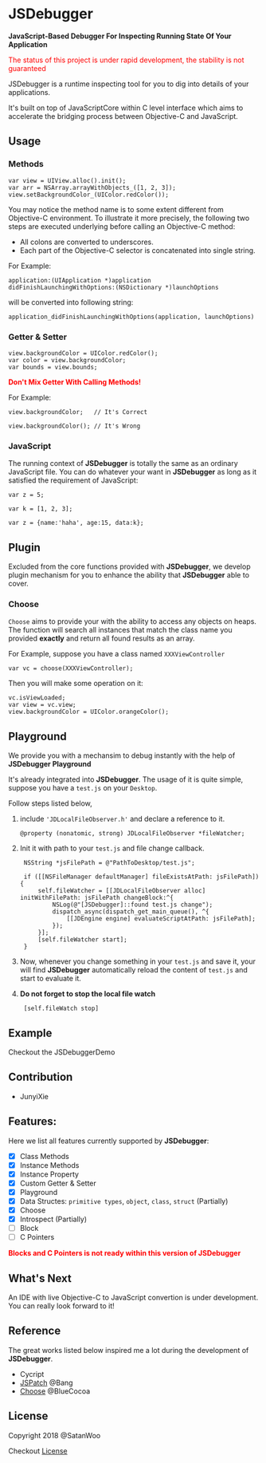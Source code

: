 # JSDebugger

**JavaScript-Based Debugger For Inspecting Running State Of Your Application**

<span style="color:red">The status of this project is under rapid development, the stability is not guaranteed</span>

JSDebugger is a runtime inspecting tool for you to dig into details of your applications.

It's built on top of JavaScriptCore within C level interface which aims to accelerate the bridging process between Objective-C and JavaScript.

## Usage

### Methods

	var view = UIView.alloc().init();
	var arr = NSArray.arrayWithObjects_([1, 2, 3]);
	view.setBackgroundColor_(UIColor.redColor());
	
You may notice the method name is to some extent different from Objective-C environment. To illustrate it more precisely, the following two steps are executed underlying before calling an Objective-C method:

- All colons are converted to underscores.
- Each part of the Objective-C selector is concatenated into single string.

For Example:

	application:(UIApplication *)application didFinishLaunchingWithOptions:(NSDictionary *)launchOptions
	
will be converted into following string:

	application_didFinishLaunchingWithOptions(application, launchOptions)


### Getter & Setter

	view.backgroundColor = UIColor.redColor();
	var color = view.backgroundColor;
	var bounds = view.bounds;

<b style="color:red">Don't Mix Getter With Calling Methods!</b>   

For Example:

	view.backgroundColor;   // It's Correct
	
	view.backgroundColor(); // It's Wrong
	
### JavaScript

The running context of **JSDebugger** is totally the same as an ordinary JavaScript file. You can do whatever your want in **JSDebugger** as long as it satisfied the requirement of JavaScript:

	var z = 5;
	
	var k = [1, 2, 3];
	
	var z = {name:'haha', age:15, data:k};
	

## Plugin

Excluded from the core functions provided with **JSDebugger**, we develop plugin mechanism for you to enhance the ability that **JSDebugger** able to cover.

### Choose

`Choose` aims to provide your with the ability to access any objects on heaps. The function will search all instances that match the class name you provided **exactly** and return all found results as an array.

For Example, suppose you have a class named `XXXViewController`

	var vc = choose(XXXViewController);
	
Then you will make some operation on it:

	vc.isViewLoaded;
	var view = vc.view;
	view.backgroundColor = UIColor.orangeColor();

## Playground

We provide you with a mechansim to debug instantly with the help of **JSDebugger Playground**

It's already integrated into **JSDebugger**. The usage of it is quite simple, suppose you have a `test.js` on your `Desktop`. 

Follow steps listed below, 

1. include `'JDLocalFileObserver.h'` and declare a reference to it.

	`@property (nonatomic, strong) JDLocalFileObserver *fileWatcher;`
	
2. Init it with path to your `test.js` and file change callback.

		NSString *jsFilePath = @"PathToDesktop/test.js";
	    
	    if ([[NSFileManager defaultManager] fileExistsAtPath: jsFilePath]) {
	        self.fileWatcher = [[JDLocalFileObserver alloc] initWithFilePath: jsFilePath changeBlock:^{
	            NSLog(@"[JSDebugger]::found test.js change");
	            dispatch_async(dispatch_get_main_queue(), ^{
	                [[JDEngine engine] evaluateScriptAtPath: jsFilePath];
	            });
	        }];
	        [self.fileWatcher start];
	    }

3. Now, whenever you change something in your `test.js` and save it, your will find **JSDebugger** automatically reload the content of `test.js` and start to evaluate it.

4. **Do not forget to stop the local file watch**

		[self.fileWatch stop]

## Example

Checkout the JSDebuggerDemo

## Contribution

- JunyiXie

## Features:

Here we list all features currently supported by **JSDebugger**:
- [x] Class Methods  
- [x] Instance Methods  
- [x] Instance Property 
- [x] Custom Getter & Setter
- [x] Playground
- [x] Data Structes: `primitive types`, `object`, `class`, `struct` (Partially)
- [x] Choose  
- [x] Introspect (Partially)
- [ ] Block
- [ ] C Pointers

**<span style="color:red">Blocks and C Pointers is not ready within this version of JSDebugger</span>**

## What's Next

An IDE with live Objective-C to JavaScript convertion is under development.   
You can really look forward to it!


## Reference

The great works listed below inspired me a lot during the development of **JSDebugger**.

- Cycript 
- [JSPatch](https://github.com/bang590/JSPatch) @Bang
- [Choose](https://github.com/BlueCocoa/choose) @BlueCocoa

## License

Copyright 2018 @SatanWoo

Checkout [License](https://github.com/SatanWoo/JSDebugger/blob/master/LICENSE)
